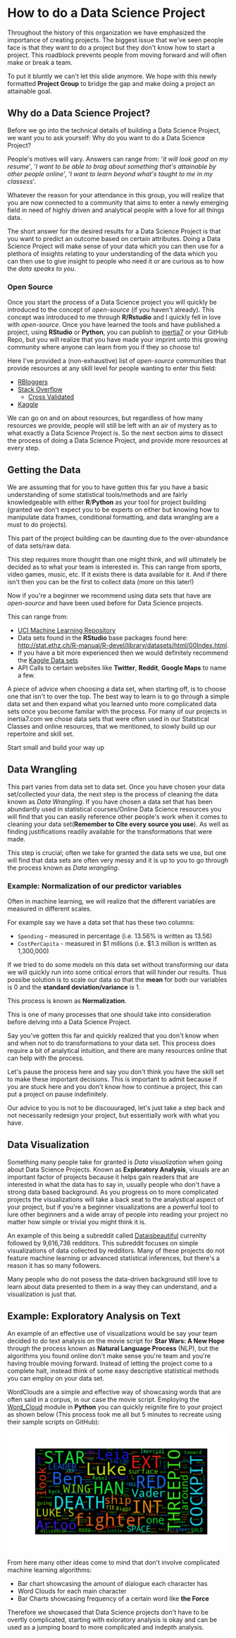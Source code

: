 # How to do a Data Science Project 

Throughout the history of this organization we have emphasized the importance of creating projects. The biggest issue that we've seen people face is that they want to do a project but they don't know how to start a project. This roadblock prevents people from moving forward and will often make or break a team. 

To put it bluntly we can't let this slide anymore. We hope with this newly formatted **Project Group** to bridge the gap and make doing a project an attainable goal. 

## Why do a Data Science Project?
 
Before we go into the technical details of building a Data Science Project, we want you to ask yourself: Why do you want to do a Data Science Project?

People's motives will vary. Answers can range from: '*it will look good on my resume*', '*I want to be able to brag about something that's attainable by other people online*', '*I want to learn beyond what's taught to me in my classess*'. 

Whatever the reason for your attendance in this group, you will realize that you are now connected to a community that aims to enter a newly emerging field in need of highly driven and analytical people with a love for all things data.

The short answer for the desired results for a Data Science Project  is that you want to predict an outcome based on certain attributes. Doing a Data Science Project will make sense of your data which you can then use for a plethora of insights relating to your understanding of the data which you can then use to give insight to people who need it or are curious as to how the *data speaks to you*. 

### Open Source
Once you start the process of a Data Science project you will quickly be introduced to the concept of *open-source* (if you haven't already). This concept was introduced to me through **R/Rstudio** and I quickly fell in love with *open-source*. Once you have learned the tools and have published a project, using **RStudio** or **Python**, you can publish to [inertia7](http://www.inertia7.com/) or your GitHub Repo, but you will realize that you have made your imprint unto this growing community where anyone can learn from you if they so choose to! 

Here I've provided a (non-exhaustive) list of *open-source* communities that provide resources at any skill level for people wanting to enter this field:

- [RBloggers](https://www.r-bloggers.com/)
- [Stack Overflow](http://stackoverflow.com/)
	- [Cross Validated](http://stats.stackexchange.com/)
- [Kaggle](https://www.kaggle.com/)

We can go on and on about resources, but regardless of how many resources we provide, people will still be left with an air of mystery as to what exactly a Data Science Project is. So the next section aims to dissect the process of doing a Data Science Project, and provide more resources at every step. 

## Getting the Data

We are assuming that for you to have gotten this far you have a basic understanding of some statistical tools/methods and are fairly knowledgeable with either **R**/**Python** as your tool for project building (granted we don't expect you to be experts on either but knowing how to manipulate data frames, conditional formatting, and data wrangling are a must to do projects).

This part of the project building can be daunting due to the over-abundance of data sets/raw data. 

This step requires more thought than one might think, and will ultimately be decided as to what your team is interested in. This can range from sports, video games, music, etc. If it exists there is data available for it. And if there isn't then you can be the first to collect data (more on this later!)

Now if you're a beginner we recommend using data sets that have are *open-source* and have been used before for Data Science projects. 

This can range from:
- [UCI Machine Learning Repository](https://archive.ics.uci.edu/ml/datasets.html) 
- Data sets found in the **RStudio** base packages found here: http://stat.ethz.ch/R-manual/R-devel/library/datasets/html/00Index.html. 
- If you have a bit more experienced then we would definitely recommend the [Kaggle Data sets](https://www.kaggle.com/datasets)
- API Calls to certain websites like **Twitter**, **Reddit**, **Google Maps** to name a few.

A piece of advice when choosing a data set, when starting off, is to choose one that isn't to over the top. The best way to learn is to go through a simple data set and then expand what you learned unto more complicated data sets once you become familar with the process. For many of our projects in inertia7.com we chose data sets that were often used in our Statstical Classes and online resources, that we mentioned, to slowly build up our repertoire and skill set. 

Start small and build your way up

## Data Wrangling

This part varies from data set to data set. Once you have chosen your data set/collected your data, the next step is the process of cleaning the data known as *Data Wrangling*. If you have chosen a data set that has been abundantly used in statistical courses/Online Data Science resources you will find that you can easily reference other people's work when it comes to cleaning your data set(**Remember to Cite every source you use**). As well as finding justifications readily available for the transformations that were made.  

This step is crucial; often we take for granted the data sets we use, but one will find that data sets are often very messy and it is up to you to go through the process known as *Data wrangling*. 

### Example: Normalization of our predictor variables
Often in machine learning, we will realize that the different variables are measured in different scales. 

For example say we have a data set that has these two columns: 

- `Spending` - measured in percentage (i.e. 13.56% is written as 13.56)
- `CostPerCapita` - measured in $1 millions (i.e. $1.3 million is written as 1,300,000) 

If we tried to do some models on this data set without transforming our data we will quickly run into some critical errors that will hinder our results. Thus possibe solution is to scale our data so that the **mean** for both our variables is 0 and the **standard deviation/variance** is 1. 

This process is known as **Normalization**.

This is one of many processes that one should take into consideration before delving into a Data Science Project. 

Say you've gotten this far and quickly realized that you don't know when and when not to do transformations to your data set. This process does require a bit of analytical intuition, and there are many resources online that can help with the process. 

Let's pause the process here and say you don't think you have the skill set to make these important decisions. This is important to admit because if you are stuck here and you don't know how to continue a project, this can put a project on pause indefinitely. 

Our advice to you is not to be discouuraged, let's just take a step back and not necessarily redesign your project, but essentially work with what you have. 

## Data Visualization
Something many people take for granted is *Data visualization* when going about Data Science Projects. Known as **Exploratory Analysis**, visuals are an important factor of projects because it helps gain readers that are interested in what the data has to say in, usually people who don't have a strong data based background. As you progress on to more complicated projects the visualizations will take a back seat to the analystical aspect of your project, but if you're a beginner visualizations are a powerful tool to lure other beginners and a wide array of people into reading your project no matter how simple or trivial you might think it is. 

An example of this being a subreddit called [Dataisbeautiful](https://www.reddit.com/r/dataisbeautiful/) currenlty followed by 9,616,736 redditors. This subreddit focuses on simple visualizations of data collected by redditors. Many of these projects do not feature machine learning or advanced statistical inferences, but there's a reason it has so many followers. 

Many people who do not posess the data-driven background still love to learn about data presented to them in a way they can understand, and a visualization is just that. 

## Example: Exploratory Analysis on Text
An example of an effective use of visualizations would be say your team decided to do text analysis on the movie script for **Star Wars: A New Hope** through the process known as **Natural Language Process** (NLP), but the algorithms you found online don't make sense you're team and you're having trouble moving forward. Instead of letting the project come to a complete halt, instead think of some easy descriptive statistical methods you can employ on your data set. 

WordClouds are a simple and effective way of showcasing words that are often said in a corpus, in our case the movie script. Employing the [Word_Cloud](https://github.com/amueller/word_cloud) module in **Python** you can quickly reignite fire to your project as shown below (This process took me all but 5 minutes to recreate using their sample scripts on GitHub):

<img src='examples/wordCloud.png'>

From here many other ideas come to mind that don't involve complicated machine learning algorithms:

- Bar chart showcasing the amount of dialogue each character has
- Word Clouds for each main character
- Bar Charts showcasing frequency of a certain word like **the Force**

Therefore we showcased that Data Science projects don't have to be overtly complicated, starting with exloratory analysis is okay and can be used as a jumping board to more complicated and indepth analysis. 
